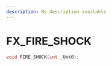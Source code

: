 ```yaml
---
description: No description available 
---
```


# FX\_FIRE_SHOCK

```cpp
void FIRE_SHOCK(int _Unk0);
```